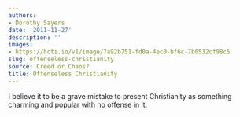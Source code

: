 ```yaml
---
authors:
- Dorothy Sayers
date: '2011-11-27'
description: ''
images:
- https://hcti.io/v1/image/7a92b751-fd0a-4ec0-bf6c-7b0532cf98c5
slug: offenseless-christianity
source: Creed or Chaos?
title: Offenseless Christianity
---
```


I believe it to be a grave mistake to present Christianity as something charming and popular with no offense in it.